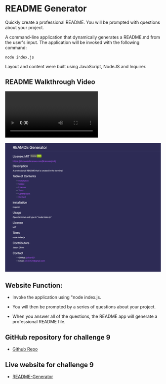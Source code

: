 # README Generator

Quickly create a professional README. You will be prompted with questions about your project.

A command-line application that dynamically generates a README.md from the user's input. The application will be invoked with the following command:

```
node index.js
```

Layout and content were built using JavaScript, NodeJS and Inquirer.

## README Walkthrough Video

![Video of the function of the README Generator](assets/videos/README%20Generator.mp4)

![Screen shot of the JavaScript Code Website Questions Screen](./assets/images/README-screen-shot.png)

## Website Function:

- Invoke the application using "node index.js.

- You will then be prompted by a series of questions about your project.

- When you answer all of the questions, the README app will generate a professional README file.

## GitHub repository for challenge 9

- [Github Repo](https://github.com/joliver521/README-generator)

## Live website for challenge 9

- [README-Generator](https://joliver521.github.io/README-generator/)
